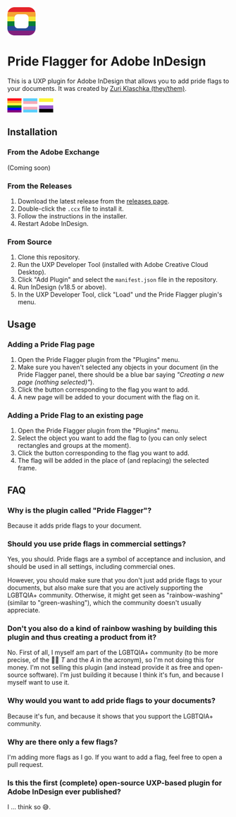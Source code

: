 <img alt="Pride Flagger Plugin Logo" src="logos/marketing.svg" width="64"/>

# Pride Flagger for Adobe InDesign

This is a UXP plugin for Adobe InDesign that allows you to add pride flags to your documents. It was created by [Zuri Klaschka (they/them)](https://github.com/pklaschka).

<img alt="Rainbow Pride Flag" src="img/rainbow.svg" width="32"/>
<img alt="Trans Pride Flag" src="img/trans.svg" width="32"/>
<img alt="Non-binary Pride Flag" src="img/non-binary.svg" width="32"/>

## Installation

### From the Adobe Exchange

(Coming soon)

### From the Releases

1. Download the latest release from the [releases page](https://github.com/pklaschka/indesign-pride-flagger/releases).
2. Double-click the `.ccx` file to install it.
3. Follow the instructions in the installer.
4. Restart Adobe InDesign.

### From Source

1. Clone this repository.
2. Run the UXP Developer Tool (installed with Adobe Creative Cloud Desktop).
3. Click "Add Plugin" and select the `manifest.json` file in the repository.
4. Run InDesign (v18.5 or above).
5. In the UXP Developer Tool, click "Load" und the Pride Flagger plugin's menu.

## Usage

### Adding a Pride Flag page

1. Open the Pride Flagger plugin from the "Plugins" menu.
2. Make sure you haven't selected any objects in your document (in the Pride Flagger panel, there should be a blue bar saying _"Creating a new page (nothing selected)"_).
3. Click the button corresponding to the flag you want to add.
4. A new page will be added to your document with the flag on it.

### Adding a Pride Flag to an existing page

1. Open the Pride Flagger plugin from the "Plugins" menu.
2. Select the object you want to add the flag to (you can only select rectangles and groups at the moment).
3. Click the button corresponding to the flag you want to add.
4. The flag will be added in the place of (and replacing) the selected frame.

## FAQ

### Why is the plugin called "Pride Flagger"?

Because it adds pride flags to your document.

### Should you use pride flags in commercial settings?

Yes, you should. Pride flags are a symbol of acceptance and inclusion, and should be used in all settings, including commercial ones.

However, you should make sure that you don't just add pride flags to your documents, but also make sure that you are actively supporting the LGBTQIA+ community. Otherwise, it might get seen as "rainbow-washing" (similar to "green-washing"), which the community doesn't usually appreciate.

### Don't you also do a kind of rainbow washing by building this plugin and thus creating a product from it?

No. First of all, I myself am part of the LGBTQIA+ community (to be more precise, of the 🏳️‍⚧️ _T_ and the _A_ in the acronym), so I'm not doing this for money. I'm not selling this plugin (and instead provide it as free and open-source software). I'm just building it because I think it's fun, and because I myself want to use it.

### Why would you want to add pride flags to your documents?

Because it's fun, and because it shows that you support the LGBTQIA+ community.

### Why are there only a few flags?

I'm adding more flags as I go. If you want to add a flag, feel free to open a pull request.

### Is this the first (complete) open-source UXP-based plugin for Adobe InDesign ever published?

I ... think so 😅.
